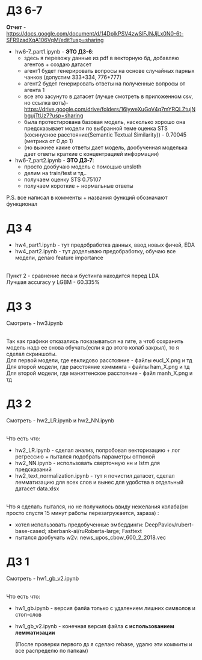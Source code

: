 # ДЗ 6-7
**Отчет** - https://docs.google.com/document/d/14DplkPSV4zwSlFJNJjLx0N0-6t-SFR9zadXqA106VqM/edit?usp=sharing

- hw6-7_part1.ipynb - **ЭТО ДЗ-6**:
  - здесь я перевожу данные из pdf в векторную бд, добавляю агентов + создаю датасет
  - агент1 будет генерировать вопросы на основе случайных парных чанков (допустим 333+334, 776+777)
  - агент2 будет генерировать ответы на полученные вопросы от агента 1
  - все это засунуто в датасет (лучше смотреть в приложенном csv, но ссылка вотъ)- https://drive.google.com/drive/folders/16iyweXuGoV4q7mYRQLZtujNbgujTtUz7?usp=sharing
  - была протестирована базовая модель, насколько хорошо она предсказывает модели по выбранной теме оценка STS (косинусное расстояние(Semantic Textual Similarity)) - 0.70045 (метрика от 0 до 1)
  - (но выжнее какие ответы дает модель, дообученная моделька дает ответы краткие с концентрацией информации)
- hw6-7_part2.ipynb - **ЭТО ДЗ-7**:
  - просто дообучаю модель с помощью unsloth
  - делим на train/test и тд..
  - получаем оценку STS 0.75107
  - получаем короткие + нормальные ответы
    
P.S. все написал в комменты + названия функций обозначают функционал


# ДЗ 4

- hw4_part1.ipynb - тут предобработка данных, ввод новых фичей, EDA
- hw4_part2.ipynb - тут доделываю предобработку, обучаю все модели, делаю feature importance

<br>Пункт 2 - сравнение леса и бустинга находится перед LDA
<br>Лучшая accuracy у LGBM - 60.335%

# ДЗ 3
Смотреть - hw3.ipynb

<br> Так как графики отказались показываться на гите, а чтоб сохранить модель надо ее снова обучать(если я до этого колаб закрыл), то я сделал скриншоты.
<br> Для первой модели, где евклидово расстояние - файлы eucl_X.png и тд
<br> Для второй модели, где расстояние хэмминга - файлы ham_X.png и тд
<br> Для второй модели, где манэттенское расстояние - файл manh_X.png и тд

# ДЗ 2
Смотреть - hw2_LR.ipynb и hw2_NN.ipynb

<br> Что есть что:
- hw2_LR.ipynb - сделал анализ, попробовал векторизацию + лог регрессию + пытался подобрать параметры оптюной 
- hw2_NN.ipynb - использовать сверточную нн и lstm для предсказаний
- hw2_text_normalization.ipynb - тут я почистил датасет, сделал лемматизацию для всех слов и вынес для удобства в отдельный датасет data.xlsx

<br> Что я сделать пытался, но не получилось ввиду нежелания колаба(он просто спустя 15 минут работы перезагружается, зараза) :
- хотел использовать предобученные эмбеддинги: DeepPavlov/rubert-base-cased; sberbank-ai/ruRoberta-large; Fasttext
- пытался дообучать w2v: news_upos_cbow_600_2_2018.vec

# ДЗ 1
Смотреть - hw1_gb_v2.ipynb

<br> Что есть что:
- hw1_gb.ipynb - версия фалйа только с удалением лишних символов и стоп-слов
- hw1_gb_v2.ipynb - конечная версия файла **с использованием лемматизации**

  (После проверки первого дз я сделаю rebase, удалю эти коммиты и все распределю по папкам)
